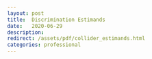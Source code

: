 ```yaml
---
layout: post
title:  Discrimination Estimands
date:   2020-06-29  
description:  
redirect: /assets/pdf/collider_estimands.html
categories: professional
---
```



